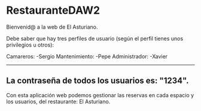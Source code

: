 # RestauranteDAW2

Bienvenid@ a la web de El Asturiano.

Debe saber que hay tres perfiles de usuario (según el perfil tienes unos privilegios u otros):

Camareros:
	-Sergio
Mantenimiento:
	-Pepe
Administrador:
	-Xavier

------------------------------------
La contraseña de todos los usuarios es: "1234".
------------------------------------

Con esta aplicación web podemos gestionar las reservas en cada espacio y los usuarios, del restaurante: El Asturiano.



